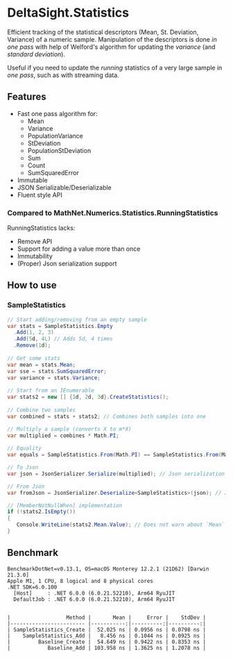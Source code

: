 # DeltaSight.Statistics
Efficient tracking of the statistical descriptors (Mean, St. Deviation, Variance) of a numeric sample.
Manipulation of the descriptors is done *in one pass* with help of Welford's algorithm for updating the *variance* (and *standard deviation*).

Useful if you need to update the *running* statistics of a very large sample in *one pass*, such as with streaming data.

## Features
* Fast one pass algorithm for:
   - Mean
   - Variance
   - PopulationVariance
   - StDeviation
   - PopulationStDeviation
   - Sum
   - Count
   - SumSquaredError
* Immutable
* JSON Serializable/Deserializable
* Fluent style API

### Compared to MathNet.Numerics.Statistics.RunningStatistics
RunningStatistics lacks:
- Remove API
- Support for adding a value more than once
- Immutability
- (Proper) Json serialization support


## How to use
### SampleStatistics
```csharp
// Start adding/removing from an empty sample
var stats = SampleStatistics.Empty
  .Add(1, 2, 3)
  .Add(5d, 4L) // Adds 5d, 4 times
  .Remove(1d);
  
// Get some stats
var mean = stats.Mean;
var sse = stats.SumSquaredError;
var variance = stats.Variance;
  
// Start from an IEnumerable
var stats2 = new [] {1d, 2d, 3d}.CreateStatistics();
 
// Combine two samples
var combined = stats + stats2; // Combines both samples into one

// Multiply a sample (converts X to m*X)
var multiplied = combines * Math.PI;
 
// Equality
var equals = SampleStatistics.From(Math.PI) == SampleStatistics.From(Math.PI); // true

// To Json
var json = JsonSerializer.Serialize(multiplied); // Json serialization supported

// From Json
var fromJson = JsonSerializer.Deserialize<SampleStatistics>(json); // Json deserialization supported

// [MemberNotNullWhen] implementation
if (!stats2.IsEmpty())
{
   Console.WriteLine(stats2.Mean.Value); // Does not warn about `Mean` being possibly null
}
```
## Benchmark
```
BenchmarkDotNet=v0.13.1, OS=macOS Monterey 12.2.1 (21D62) [Darwin 21.3.0]
Apple M1, 1 CPU, 8 logical and 8 physical cores
.NET SDK=6.0.100
  [Host]     : .NET 6.0.0 (6.0.21.52210), Arm64 RyuJIT
  DefaultJob : .NET 6.0.0 (6.0.21.52210), Arm64 RyuJIT


|                  Method |       Mean |     Error |    StdDev |
|------------------------ |-----------:|----------:|----------:|
| SampleStatistics_Create |  52.025 ns | 0.0956 ns | 0.0798 ns |
|    SampleStatistics_Add |   8.456 ns | 0.1044 ns | 0.0925 ns |
|         Baseline_Create |  54.649 ns | 0.9422 ns | 0.8353 ns |
|            Baseline_Add | 103.958 ns | 1.3625 ns | 1.2078 ns |
```
